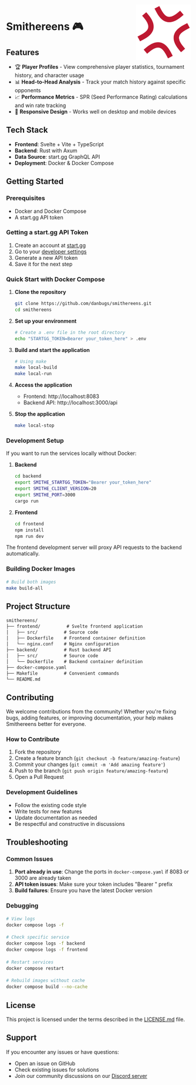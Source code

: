 <img align="right" src="imgs/logo/logo-512x512.png" width="150px" />

# Smithereens 🎮

## Features

- 🏆 **Player Profiles** - View comprehensive player statistics, tournament history, and character usage
- 📊 **Head-to-Head Analysis** - Track your match history against specific opponents
- 📈 **Performance Metrics** - SPR (Seed Performance Rating) calculations and win rate tracking
- 📱 **Responsive Design** - Works well on desktop and mobile devices

## Tech Stack

- **Frontend**: Svelte + Vite + TypeScript
- **Backend**: Rust with Axum
- **Data Source**: start.gg GraphQL API
- **Deployment**: Docker & Docker Compose

## Getting Started

### Prerequisites

- Docker and Docker Compose
- A start.gg API token

### Getting a start.gg API Token

1. Create an account at [start.gg](https://start.gg)
2. Go to your [developer settings](https://start.gg/admin/profile/developer)
3. Generate a new API token
4. Save it for the next step

### Quick Start with Docker Compose

1. **Clone the repository**
   ```bash
   git clone https://github.com/danbugs/smithereens.git
   cd smithereens
   ```

2. **Set up your environment**
   ```bash
   # Create a .env file in the root directory
   echo "STARTGG_TOKEN=Bearer your_token_here" > .env
   ```

3. **Build and start the application**
   ```bash
   # Using make
   make local-build
   make local-run
   ```

4. **Access the application**
   - Frontend: http://localhost:8083
   - Backend API: http://localhost:3000/api

5. **Stop the application**
   ```bash
   make local-stop
   ```

### Development Setup

If you want to run the services locally without Docker:

1. **Backend**
   ```bash
   cd backend
   export SMITHE_STARTGG_TOKEN="Bearer your_token_here"
   export SMITHE_CLIENT_VERSION=20
   export SMITHE_PORT=3000
   cargo run
   ```

2. **Frontend**
   ```bash
   cd frontend
   npm install
   npm run dev
   ```

The frontend development server will proxy API requests to the backend automatically.

### Building Docker Images

```bash
# Build both images
make build-all
```

## Project Structure

```
smithereens/
├── frontend/          # Svelte frontend application
│   ├── src/          # Source code
│   ├── Dockerfile    # Frontend container definition
│   └── nginx.conf    # Nginx configuration
├── backend/          # Rust backend API
│   ├── src/          # Source code
│   └── Dockerfile    # Backend container definition
├── docker-compose.yaml
├── Makefile          # Convenient commands
└── README.md
```

## Contributing

We welcome contributions from the community! Whether you're fixing bugs, adding features, or improving documentation, your help makes Smithereens better for everyone.

### How to Contribute

1. Fork the repository
2. Create a feature branch (`git checkout -b feature/amazing-feature`)
3. Commit your changes (`git commit -m 'Add amazing feature'`)
4. Push to the branch (`git push origin feature/amazing-feature`)
5. Open a Pull Request

### Development Guidelines

- Follow the existing code style
- Write tests for new features
- Update documentation as needed
- Be respectful and constructive in discussions

## Troubleshooting

### Common Issues

1. **Port already in use**: Change the ports in `docker-compose.yaml` if 8083 or 3000 are already taken
2. **API token issues**: Make sure your token includes "Bearer " prefix
3. **Build failures**: Ensure you have the latest Docker version

### Debugging

```bash
# View logs
docker compose logs -f

# Check specific service
docker compose logs -f backend
docker compose logs -f frontend

# Restart services
docker compose restart

# Rebuild images without cache
docker compose build --no-cache
```

## License

This project is licensed under the terms described in the [LICENSE.md](LICENSE.md) file.

## Support

If you encounter any issues or have questions:
- Open an issue on GitHub
- Check existing issues for solutions
- Join our community discussions on our [Discord server](https://discord.gg/QVhHmEdJEx)
